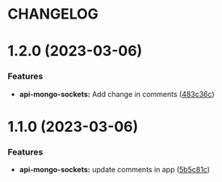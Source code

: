 # CHANGELOG

# 1.2.0 (2023-03-06)


### Features

* **api-mongo-sockets:** Add change in comments ([483c36c](https://github.com/oinsua/monorepo-backend/commit/483c36c82607971a5da752dfbc3e08ea79217ccf))



# 1.1.0 (2023-03-06)


### Features

* **api-mongo-sockets:** update comments in app ([5b5c81c](https://github.com/oinsua/monorepo-backend/commit/5b5c81c82b9973a60cf77a072b46addcaf29eaef))



